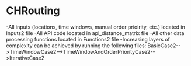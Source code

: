 # CHRouting
-All inputs (locations, time windows, manual order prioirity, etc.) located in Inputs2 file
-All API code located in api_distance_matrix file
-All other data processing functions located in Functions2 file
-Increasing layers of complexity can be achieved by running the following files:
BasicCase2-->TimeWindowCase2-->TimeWindowAndOrderPriorityCase2-->IterativeCase2

